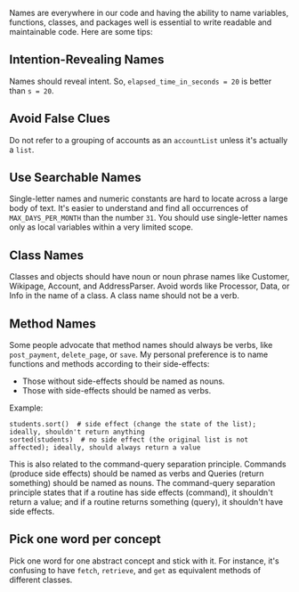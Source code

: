 Names are everywhere in our code and having the ability to name variables, functions, classes, and packages well is essential to write readable and maintainable code. Here are some tips:

## Intention-Revealing Names ##

Names should reveal intent. So, `elapsed_time_in_seconds = 20` is better than `s = 20`.

## Avoid False Clues ##

Do not refer to a grouping of accounts as an `accountList` unless it's actually a `list`.

## Use Searchable Names ##

Single-letter names and numeric constants are hard to locate across a large body of text. It's easier to understand and find all occurrences of `MAX_DAYS_PER_MONTH` than the number `31`. You should use single-letter names only as local variables within a very limited scope.

## Class Names ##

Classes and objects should have noun or noun phrase names like Customer, Wikipage, Account, and AddressParser. Avoid words like Processor, Data, or Info in the name of a class. A class name should not be a verb.

## Method Names ##

Some people advocate that method names should always be verbs, like `post_payment`, `delete_page`, or `save`. My personal preference is to name functions and methods according to their side-effects:
* Those without side-effects should be named as nouns.
* Those with side-effects should be named as verbs.

Example:

```
students.sort()  # side effect (change the state of the list); ideally, shouldn't return anything
sorted(students)  # no side effect (the original list is not affected); ideally, should always return a value
```

This is also related to the command-query separation principle. Commands (produce side effects) should be named as verbs and Queries (return something) should be named as nouns. The command-query separation principle states that if a routine has side effects (command), it shouldn't return a value; and if a routine returns something (query), it shouldn't have side effects.

## Pick one word per concept ##

Pick one word for one abstract concept and stick with it. For instance, it's confusing to have `fetch`, `retrieve`, and `get` as equivalent methods of different classes.
